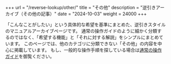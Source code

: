 +++
url = "/reverse-lookup/other/"
title = "その他"
description = "逆引きアーカイブ（その他の記事）"
date = "2024-10-03"
weight = 24000
+++

「こんなことがしたい」という具体的な希望を基準にまとめた、逆引きスタイルのマニュアルアーカイブページです。
通常の操作ガイドのように細かく分類するのではなく、「希望する機能」と「それに対する解説」をシンプルにまとめています。
このページでは、他のカテゴリに分類できない「その他」の内容を中心に掲載しています。
もし、一般的な操作手順を探している場合は[通常の操作ガイド](/docs/manual/quickstart/)を御覧ください。
